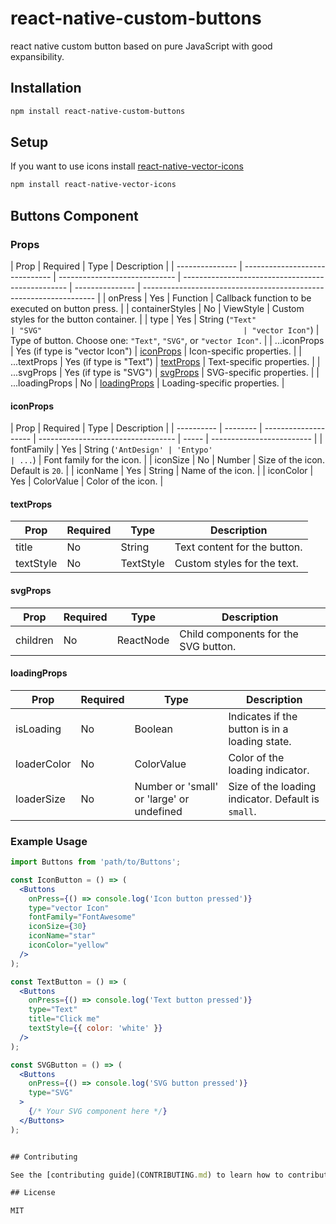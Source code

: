 # react-native-custom-buttons

react native custom button based on pure JavaScript with good expansibility.

## Installation

```sh
npm install react-native-custom-buttons

```

## Setup

If you want to use icons
install [react-native-vector-icons ](https://www.npmjs.com/package/react-native-vector-icons)

```sh
npm install react-native-vector-icons

```

## Buttons Component

### Props

| Prop            | Required                       | Type                          | Description                                       |
| --------------- | ------------------------------ | ----------------------------- | ------------------------------------------------- | --------------- | ------------------------------------------------------------------ |
| onPress         | Yes                            | Function                      | Callback function to be executed on button press. |
| containerStyles | No                             | ViewStyle                     | Custom styles for the button container.           |
| type            | Yes                            | String (`"Text"               | "SVG"                                             | "vector Icon"`) | Type of button. Choose one: `"Text"`, `"SVG"`, or `"vector Icon"`. |
| ...iconProps    | Yes (if type is "vector Icon") | [iconProps](#iconprops)       | Icon-specific properties.                         |
| ...textProps    | Yes (if type is "Text")        | [textProps](#textprops)       | Text-specific properties.                         |
| ...svgProps     | Yes (if type is "SVG")         | [svgProps](#svgprops)         | SVG-specific properties.                          |
| ...loadingProps | No                             | [loadingProps](#loadingprops) | Loading-specific properties.                      |

#### iconProps

| Prop       | Required | Type                 | Description                        |
| ---------- | -------- | -------------------- | ---------------------------------- | ----- | ------------------------- |
| fontFamily | Yes      | String (`'AntDesign' | 'Entypo'                           | ...`) | Font family for the icon. |
| iconSize   | No       | Number               | Size of the icon. Default is `20`. |
| iconName   | Yes      | String               | Name of the icon.                  |
| iconColor  | Yes      | ColorValue           | Color of the icon.                 |

#### textProps

| Prop      | Required | Type      | Description                  |
| --------- | -------- | --------- | ---------------------------- |
| title     | No       | String    | Text content for the button. |
| textStyle | No       | TextStyle | Custom styles for the text.  |

#### svgProps

| Prop     | Required | Type      | Description                          |
| -------- | -------- | --------- | ------------------------------------ |
| children | No       | ReactNode | Child components for the SVG button. |

#### loadingProps

| Prop        | Required | Type                                      | Description                                        |
| ----------- | -------- | ----------------------------------------- | -------------------------------------------------- |
| isLoading   | No       | Boolean                                   | Indicates if the button is in a loading state.     |
| loaderColor | No       | ColorValue                                | Color of the loading indicator.                    |
| loaderSize  | No       | Number or 'small' or 'large' or undefined | Size of the loading indicator. Default is `small`. |

### Example Usage

```jsx
import Buttons from 'path/to/Buttons';

const IconButton = () => (
  <Buttons
    onPress={() => console.log('Icon button pressed')}
    type="vector Icon"
    fontFamily="FontAwesome"
    iconSize={30}
    iconName="star"
    iconColor="yellow"
  />
);

const TextButton = () => (
  <Buttons
    onPress={() => console.log('Text button pressed')}
    type="Text"
    title="Click me"
    textStyle={{ color: 'white' }}
  />
);

const SVGButton = () => (
  <Buttons
    onPress={() => console.log('SVG button pressed')}
    type="SVG"
  >
    {/* Your SVG component here */}
  </Buttons>
);


## Contributing

See the [contributing guide](CONTRIBUTING.md) to learn how to contribute to the repository and the development workflow.

## License

MIT
```

